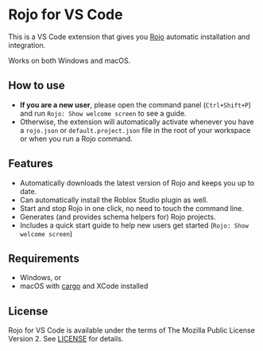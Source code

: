 # Rojo for VS Code

This is a VS Code extension that gives you [Rojo](https://github.com/rojo-rbx/rojo) automatic installation and integration.

Works on both Windows and macOS.

## How to use

- **If you are a new user**, please open the command panel (`Ctrl+Shift+P`) and run `Rojo: Show welcome screen` to see a guide.
- Otherwise, the extension will automatically activate whenever you have a `rojo.json` or `default.project.json` file in the root of your workspace or when you run a Rojo command.

## Features

- Automatically downloads the latest version of Rojo and keeps you up to date.
- Can automatically install the Roblox Studio plugin as well.
- Start and stop Rojo in one click, no need to touch the command line.
- Generates (and provides schema helpers for) Rojo projects.
- Includes a quick start guide to help new users get started (`Rojo: Show welcome screen`)

## Requirements

- Windows, or
- macOS with [cargo](https://doc.rust-lang.org/cargo/getting-started/installation.html) and XCode installed

## License

Rojo for VS Code is available under the terms of The Mozilla Public License Version 2. See [LICENSE](LICENSE) for details.
